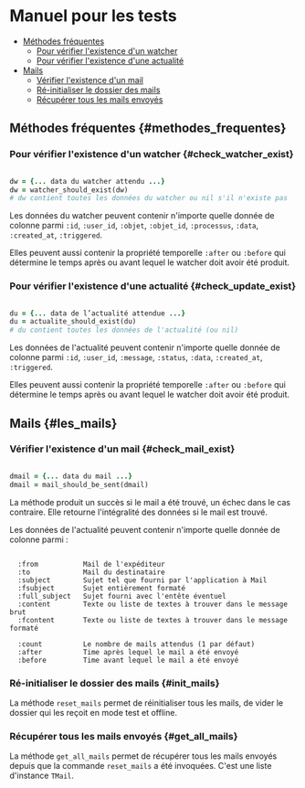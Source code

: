 # Manuel pour les tests

* [Méthodes fréquentes](#methodes_frequentes)
  * [Pour vérifier l'existence d'un watcher](#check_watcher_exist)
  * [Pour vérifier l'existence d'une actualité](#check_update_exist})
* [Mails](#les_mails)
  * [Vérifier l'existence d'un mail](#check_mail_exist)
  * [Ré-initialiser le dossier des mails](#init_mails)
  * [Récupérer tous les mails envoyés](#get_all_mails)

## Méthodes fréquentes {#methodes_frequentes}

### Pour vérifier l'existence d'un watcher {#check_watcher_exist}

```ruby

dw = {... data du watcher attendu ...}
dw = watcher_should_exist(dw)
# dw contient toutes les données du watcher ou nil s'il n'existe pas

```

Les données du watcher peuvent contenir n'importe quelle donnée de colonne parmi `:id`, `:user_id`, `:objet`, `:objet_id`, `:processus`, `:data`, `:created_at`, `:triggered`.

Elles peuvent aussi contenir la propriété temporelle `:after` ou `:before` qui détermine le temps après ou avant lequel le watcher doit avoir été produit.

### Pour vérifier l'existence d'une actualité {#check_update_exist}

```ruby

du = {... data de l’actualité attendue ...}
du = actualite_should_exist(du)
# du contient toutes les données de l'actualité (ou nil)

```

Les données de l'actualité peuvent contenir n'importe quelle donnée de colonne parmi `:id`, `:user_id`, `:message`, `:status`, `:data`, `:created_at`, `:triggered`.

Elles peuvent aussi contenir la propriété temporelle `:after` ou `:before` qui détermine le temps après ou avant lequel le watcher doit avoir été produit.

## Mails {#les_mails}

### Vérifier l'existence d'un mail {#check_mail_exist}

```ruby

dmail = {... data du mail ...}
dmail = mail_should_be_sent(dmail)

```

La méthode produit un succès si le mail a été trouvé, un échec dans le cas contraire. Elle retourne l'intégralité des données si le mail est trouvé.

Les données de l'actualité peuvent contenir n'importe quelle donnée de colonne parmi :

```

  :from           Mail de l'expéditeur
  :to             Mail du destinataire
  :subject        Sujet tel que fourni par l'application à Mail
  :fsubject       Sujet entièrement formaté
  :full_subject   Sujet fourni avec l'entête éventuel
  :content        Texte ou liste de textes à trouver dans le message brut
  :fcontent       Texte ou liste de textes à trouver dans le message formaté
  
  :count          Le nombre de mails attendus (1 par défaut)
  :after          Time après lequel le mail a été envoyé
  :before         Time avant lequel le mail a été envoyé

```


### Ré-initialiser le dossier des mails {#init_mails}

La méthode `reset_mails` permet de réinitialiser tous les mails, de vider le dossier qui les reçoit en mode test et offline.

### Récupérer tous les mails envoyés {#get_all_mails}

La méthode `get_all_mails` permet de récupérer tous les mails envoyés depuis que la commande `reset_mails` a été invoquées. C'est une liste d'instance `TMail`.
